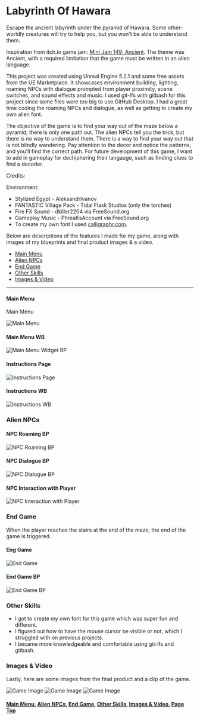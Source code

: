 # Labyrinth Of Hawara
Escape the ancient labyrinth under the pyramid of Hawara. Some other-worldly creatures will try to help you, but you won't be able to understand them.
<p>
Inspiration from itch.io game jam: <a href="https://itch.io/jam/mini-jam-149-ancient"_blank">Mini Jam 149: Ancient</a>. The theme was Ancient, with a required limitation that the game must be written in an alien language.
</p>

<p id="Page Top">
This project was created using Unreal Engine 5.2.1 and some free assets from the UE Marketplace. It showcases environment building, lighting, roaming NPCs with dialogue prompted from player proximity, scene switches, and sound effects and music. I used git-lfs with gitbash for this project since some files were too big to use GitHub Desktop. I had a great time coding the roaming NPCs and dialogue, as well as getting to create my own alien font.

The objective of the game is to find your way out of the maze below a pyramid; there is only one path out. The alien NPCs tell you the trick, but there is no way to understand them. There is a way to find your way out that is not blindly wandering. Pay attention to the decor and notice the patterns, and you'll find the correct path. For future development of this game, I want to add in gameplay for dechiphering their langauge, such as finding clues to find a decoder. 


Credits:

Environment:
<ul>
<li>Stylized Egypt - AleksandrIvanov</li>
<li>FANTASTIC Village Pack - Tidal Flask Studios (only the torches)</li>
<li>Fire FX Sound - dkiller2204 via FreeSound.org</li>
<li>Gameplay Music - PhreaKsAccount via FreeSound.org</li>
<li>To create my own font I used <a href="https://www.calligraphr.com/en/"_blank">calligraphr.com</a>.</li>
</ul>
Below are descriptions of the features I made for my game, along with images of my blueprints and final product images & a video.
<ul>
<li><a href="#MainMenu">Main Menu</a></li>
<li><a href="#NPCs">Alien NPCs</a></li>
<li><a href="#EndGame">End Game</a></li>
<li><a href="#Other Skills">Other Skills</a></li>
<li><a href="#Images">Images & Video</a></li>
 </ul>
 </p>
 
<hr class="dashed">

<p id="MainMenu">

<h4>Main Menu</h4>Main Menu

![Main Menu](https://github.com/zeeebs/LabyrinthOfHawara/blob/main/ReadMe%20Images/Menu%20Page.png)

<h4>Main Menu WB</h4>

![Main Menu Widget BP](https://github.com/zeeebs/LabyrinthOfHawara/blob/main/ReadMe%20Images/WB%20Main%20Menu.png)

<h4>Instructions Page</h4>

![Instructions Page](https://github.com/zeeebs/LabyrinthOfHawara/blob/main/ReadMe%20Images/Instructions%20Page.png)

<h4>Instructions WB</h4>

![Instructions WB](https://github.com/zeeebs/LabyrinthOfHawara/blob/main/ReadMe%20Images/WB%20Instructions.png)

</p>
<p id="NPCs">
<h3>Alien NPCs</h3>

<h4>NPC Roaming BP</h4>

![NPC Roaming BP](https://github.com/zeeebs/LabyrinthOfHawara/blob/main/ReadMe%20Images/BP%20NPC%20Roaming.png)

<h4>NPC Dialogue BP</h4>

![NPC Dialogue BP](https://github.com/zeeebs/LabyrinthOfHawara/blob/main/ReadMe%20Images/BP%20NPC%20Dialogue.png)

<h4>NPC Interaction with Player</h4>

![NPC Interaction with Player](https://github.com/zeeebs/LabyrinthOfHawara/blob/main/ReadMe%20Images/NPC%20Interaction.png)

</p>
<p id="EndGame">
<h3>End Game</h3>
When the player reaches the stairs at the end of the maze, the end of the game is triggered.

<h4>Eng Game</h4>

![End Game](https://github.com/zeeebs/LabyrinthOfHawara/blob/main/ReadMe%20Images/End%20Page.png)

<h4>End Game BP</h4>

![End Game BP](https://github.com/zeeebs/LabyrinthOfHawara/blob/main/ReadMe%20Images/BP%20End%20Game.png)


</p>
<p id="Other Skills">
<h3>Other Skills</h3>
<ul>
<li>I got to create my own font for this game which was super fun and different.</li>
<li>I figured out how to have the mouse cursor be visible or not, which I struggled with on previous projects.</li>
<li>I became more knowledgeable and comfortable using git-lfs and gitbash.</li>
</ul>

</p>
<p id="Images">
<h3>Images & Video</h3>

Lastly, here are some images from the final product and a clip of the game.

![Game Image](https://github.com/zeeebs/LabyrinthOfHawara/blob/main/ReadMe%20Images/Interior1.png)
![Game Image](https://github.com/zeeebs/LabyrinthOfHawara/blob/main/ReadMe%20Images/Entire%20Map.png)
![Game Image](https://github.com/zeeebs/LabyrinthOfHawara/blob/main/ReadMe%20Images/alientfont.png)

<h4><a href="#MainMenu">Main Menu</a>, <a href="#NPCs">Alien NPCs</a>, <a href="#EndGame">End Game</a>, <a href="#Other Skills">Other Skills</a>, <a href="#Images">Images & Video</a>, <a href="#Page Top">Page Top</a></h4>
